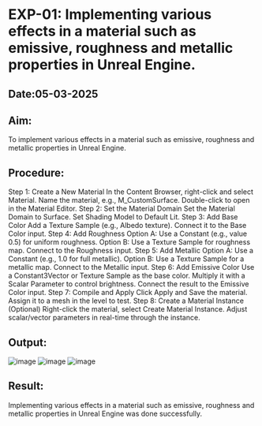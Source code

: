 # EXP-01: Implementing various effects in a material such as emissive, roughness and metallic properties in Unreal Engine.
## Date:05-03-2025
## Aim:
To implement various effects in a material such as emissive, roughness and metallic
properties in Unreal Engine.

## Procedure:
Step 1: Create a New Material
In the Content Browser, right-click and select Material.
Name the material, e.g., M_CustomSurface.
Double-click to open in the Material Editor.
Step 2: Set the Material Domain
Set the Material Domain to Surface.
Set Shading Model to Default Lit.
Step 3: Add Base Color
Add a Texture Sample (e.g., Albedo texture).
Connect it to the Base Color input.
Step 4: Add Roughness
Option A: Use a Constant (e.g., value 0.5) for uniform roughness.
Option B: Use a Texture Sample for roughness map.
Connect to the Roughness input.
Step 5: Add Metallic
Option A: Use a Constant (e.g., 1.0 for full metallic).
Option B: Use a Texture Sample for a metallic map.
Connect to the Metallic input.
Step 6: Add Emissive Color
Use a Constant3Vector or Texture Sample as the base color.
Multiply it with a Scalar Parameter to control brightness.
Connect the result to the Emissive Color input.
Step 7: Compile and Apply
Click Apply and Save the material.
Assign it to a mesh in the level to test.
Step 8: Create a Material Instance (Optional)
Right-click the material, select Create Material Instance.
Adjust scalar/vector parameters in real-time through the instance.

## Output:
![image](https://github.com/user-attachments/assets/ffa20437-5662-437f-b1e7-52ce39f6f41b)
![image](https://github.com/user-attachments/assets/d7d36ad1-3ea9-4a5c-80a6-666014aeda19)
![image](https://github.com/user-attachments/assets/3ba769f7-1e3e-4845-8054-c7df7dfba8a1)




## Result:
Implementing various effects in a material such as emissive, roughness and metallic properties in Unreal Engine was done successfully.
